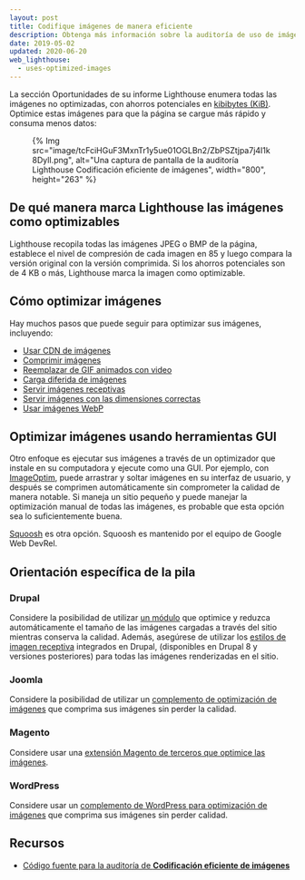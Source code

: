 ```yaml
---
layout: post
title: Codifique imágenes de manera eficiente
description: Obtenga más información sobre la auditoría de uso de imágenes optimizadas.
date: 2019-05-02
updated: 2020-06-20
web_lighthouse:
  - uses-optimized-images
---
```


La sección Oportunidades de su informe Lighthouse enumera todas las imágenes no optimizadas, con ahorros potenciales en [kibibytes (KiB)](https://en.wikipedia.org/wiki/Kibibyte). Optimice estas imágenes para que la página se cargue más rápido y consuma menos datos:

<figure>{% Img src="image/tcFciHGuF3MxnTr1y5ue01OGLBn2/ZbPSZtjpa7j4I1k8DylI.png", alt="Una captura de pantalla de la auditoría Lighthouse Codificación eficiente de imágenes", width="800", height="263" %}</figure>

## De qué manera marca Lighthouse las imágenes como optimizables

Lighthouse recopila todas las imágenes JPEG o BMP de la página, establece el nivel de compresión de cada imagen en 85 y luego compara la versión original con la versión comprimida. Si los ahorros potenciales son de 4 KB o más, Lighthouse marca la imagen como optimizable.

## Cómo optimizar imágenes

Hay muchos pasos que puede seguir para optimizar sus imágenes, incluyendo:

- [Usar CDN de imágenes](/image-cdns/)
- [Comprimir imágenes](/use-imagemin-to-compress-images)
- [Reemplazar de GIF animados con video](/replace-gifs-with-videos)
- [Carga diferida de imágenes](/use-lazysizes-to-lazyload-images)
- [Servir imágenes receptivas](/serve-responsive-images)
- [Servir imágenes con las dimensiones correctas](/serve-images-with-correct-dimensions)
- [Usar imágenes WebP](/serve-images-webp)

## Optimizar imágenes usando herramientas GUI

Otro enfoque es ejecutar sus imágenes a través de un optimizador que instale en su computadora y ejecute como una GUI. Por ejemplo, con [ImageOptim](https://imageoptim.com/mac), puede arrastrar y soltar imágenes en su interfaz de usuario, y después se comprimen automáticamente sin comprometer la calidad de manera notable. Si maneja un sitio pequeño y puede manejar la optimización manual de todas las imágenes, es probable que esta opción sea lo suficientemente buena.

[Squoosh](https://squoosh.app/) es otra opción. Squoosh es mantenido por el equipo de Google Web DevRel.

## Orientación específica de la pila

### Drupal

Considere la posibilidad de utilizar [un módulo](https://www.drupal.org/project/project_module?f%5B0%5D=&f%5B1%5D=&f%5B2%5D=im_vid_3%3A123&f%5B3%5D=&f%5B4%5D=sm_field_project_type%3Afull&f%5B5%5D=&f%5B6%5D=&text=optimize+images&solrsort=iss_project_release_usage+desc&op=Search) que optimice y reduzca automáticamente el tamaño de las imágenes cargadas a través del sitio mientras conserva la calidad. Además, asegúrese de utilizar los [estilos de imagen receptiva](https://www.drupal.org/docs/8/mobile-guide/responsive-images-in-drupal-8) integrados en Drupal, (disponibles en Drupal 8 y versiones posteriores) para todas las imágenes renderizadas en el sitio.

### Joomla

Considere la posibilidad de utilizar un [complemento de optimización de imágenes](https://extensions.joomla.org/instant-search/?jed_live%5Bquery%5D=performance) que comprima sus imágenes sin perder la calidad.

### Magento

Considere usar una [extensión Magento de terceros que optimice las imágenes](https://marketplace.magento.com/catalogsearch/result/?q=optimize%20image).

### WordPress

Considere usar un [complemento de WordPress para optimización de imágenes](https://wordpress.org/plugins/search/optimize+images/) que comprima sus imágenes sin perder calidad.

## Recursos

- [Código fuente para la auditoría de **Codificación eficiente de imágenes**](https://github.com/GoogleChrome/lighthouse/blob/master/core/audits/byte-efficiency/uses-optimized-images.js)
